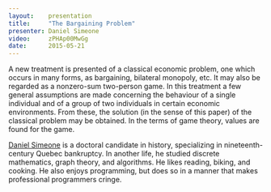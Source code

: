 ```yaml
---
layout:    presentation
title:     "The Bargaining Problem"
presenter: Daniel Simeone
video:     zPHAp00MwGg
date:      2015-05-21
---
```


A new treatment is presented of a classical economic problem, one which occurs in many forms, as bargaining, bilateral monopoly, etc. It may also be regarded as a nonzero-sum two-person game. In this treatment a few general assumptions are made concerning the behaviour of a single individual and of a group of two individuals in certain economic environments. From these, the solution (in the sense of this paper) of the classical problem may be obtained. In the terms of game theory, values are found for the game.

[Daniel Simeone](https://twitter.com/daniel_simeone) is a doctoral candidate in history, specializing in nineteenth-century Quebec bankruptcy. In another life, he studied discrete mathematics, graph theory, and algorithms. He likes reading, biking, and cooking. He also enjoys programming, but does so in a manner that makes professional programmers cringe.
